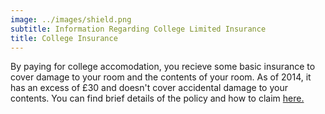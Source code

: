 ```yaml
---
image: ../images/shield.png
subtitle: Information Regarding College Limited Insurance
title: College Insurance
---
```


By paying for college accomodation, you recieve some basic insurance to cover damage to your room and the contents of your room. As of 2014, it has an excess of £30 and doesn't cover accidental damage to your contents. You can find brief details of the policy and how to claim [here.](../pdf/insurance.pdf)